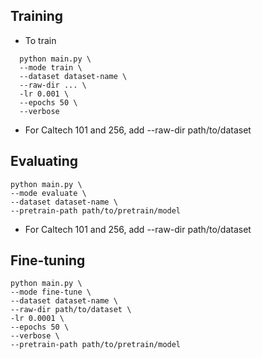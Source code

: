 ## Training
* To train
```Console
  python main.py \
  --mode train \
  --dataset dataset-name \
  --raw-dir ... \
  -lr 0.001 \
  --epochs 50 \
  --verbose
```
* For Caltech 101 and 256, add --raw-dir path/to/dataset

## Evaluating
```Console
python main.py \
--mode evaluate \
--dataset dataset-name \
--pretrain-path path/to/pretrain/model
```
* For Caltech 101 and 256, add --raw-dir path/to/dataset

## Fine-tuning
```Console
python main.py \
--mode fine-tune \
--dataset dataset-name \
--raw-dir path/to/dataset \
-lr 0.0001 \
--epochs 50 \
--verbose \
--pretrain-path path/to/pretrain/model 
```

